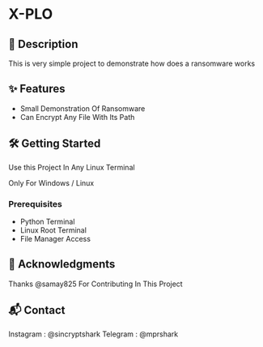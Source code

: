 # X-PLO

## 🚀 Description

This is very simple project to demonstrate how does a ransomware works 

## ✨ Features

- Small Demonstration Of Ransomware
- Can Encrypt Any File With Its Path

## 🛠️ Getting Started

Use this Project In Any Linux Terminal

Only For Windows / Linux

### Prerequisites

- Python Terminal
- Linux Root Terminal
- File Manager Access

## 🙌 Acknowledgments

Thanks @samay825 For Contributing In This Project

## 📬 Contact

Instagram : @sincryptshark
Telegram : @mprshark
